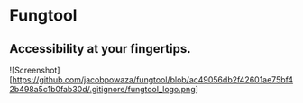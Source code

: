 # Fungtool
## Accessibility at your fingertips.

![Screenshot][https://github.com/jacobpowaza/fungtool/blob/ac49056db2f42601ae75bf42b498a5c1b0fab30d/.gitignore/fungtool_logo.png]

